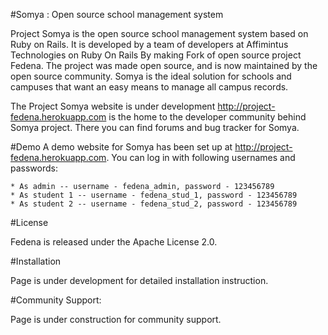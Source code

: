 #Somya : Open source school management system

Project Somya is the open source school management system based on Ruby on Rails. It is developed by a team of developers at Affimintus Technologies on Ruby On Rails By making Fork of open source project Fedena. The project was made open source, and is now maintained by the open source community. Somya is the ideal solution for schools and campuses that want an easy means to manage all campus records.

The Project Somya website is under development http://project-fedena.herokuapp.com is the home to the developer community behind Somya project. There you can find forums and bug tracker for Somya.

#Demo
A demo website for Somya has been set up at http://project-fedena.herokuapp.com. You can log in with following usernames and passwords:

    * As admin -- username - fedena_admin, password - 123456789
    * As student 1 -- username - fedena_stud_1, password - 123456789
    * As student 2 -- username - fedena_stud_2, password - 123456789

#License

Fedena is released under the Apache License 2.0.

#Installation

Page is under development for detailed installation instruction.

#Community Support:

Page is under construction for community support.
